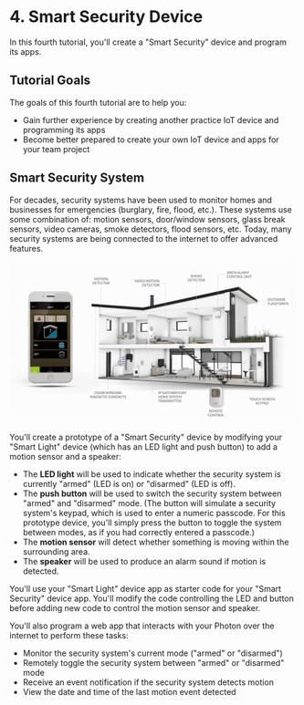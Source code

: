 # 4. Smart Security Device

In this fourth tutorial, you'll create a "Smart Security" device and program its apps.

## Tutorial Goals

The goals of this fourth tutorial are to help you:

* Gain further experience by creating another practice IoT device and programming its apps
* Become better prepared to create your own IoT device and apps for your team project

## Smart Security System

For decades, security systems have been used to monitor homes and businesses for emergencies \(burglary, fire, flood, etc.\). These systems use some combination of: motion sensors, door/window sensors, glass break sensors, video cameras, smoke detectors, flood sensors, etc. Today, many security systems are being connected to the internet to offer advanced features.

![](../../.gitbook/assets/smart-security-system.jpg)

You'll create a prototype of a "Smart Security" device by modifying your "Smart Light" device \(which has an LED light and push button\) to add a motion sensor and a speaker:

* The **LED light** will be used to indicate whether the security system is currently "armed" \(LED is on\) or "disarmed" \(LED is off\).
* The **push button** will be used to switch the security system between "armed" and "disarmed" mode. \(The button will simulate a security system's keypad, which is used to enter a numeric passcode. For this prototype device, you'll simply press the button to toggle the system between modes, as if you had correctly entered a passcode.\)
* The **motion sensor** will detect whether something is moving within the surrounding area.
* The **speaker** will be used to produce an alarm sound if motion is detected.

You'll use your "Smart Light" device app as starter code for your "Smart Security" device app. You'll modify the code controlling the LED and button before adding new code to control the motion sensor and speaker.

You'll also program a web app that interacts with your Photon over the internet to perform these tasks:

* Monitor the security system's current mode \("armed" or "disarmed"\)
* Remotely toggle the security system between "armed" or "disarmed" mode
* Receive an event notification if the security system detects motion
* View the date and time of the last motion event detected



